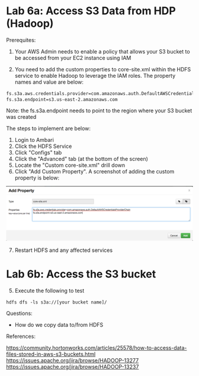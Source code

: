 # Lab 6a: Access S3 Data from HDP (Hadoop)

Prerequites:

1. Your AWS Admin needs to enable a policy that allows your S3 bucket to be accessed from your EC2 instance using IAM

2. You need to add the custom properties to core-site.xml within the HDFS service to enable Hadoop to leverage the IAM roles.  The property names and value are below:
```
fs.s3a.aws.credentials.provider=com.amazonaws.auth.DefaultAWSCredentialsProviderChain
fs.s3a.endpoint=s3.us-east-2.amazonaws.com
```
Note: the fs.s3a.endpoint needs to point to the region where your S3 bucket was created

The steps to implement are below:

1. Login to Ambari
2. Click the HDFS Service
3. Click "Configs" tab
4. Click the "Advanced" tab (at the bottom of the screen)
5. Locate the "Custom core-site.xml" drill down
6. Click "Add Custom Property".  A screenshot of adding the custom property is below:

![core-site.xml for setting up IAM for Hadoop](/images/Screen%20Shot%202017-08-10%20at%203.01.47%20PM.PNG)

7. Restart HDFS and any affected services

# Lab 6b: Access the S3 bucket

5. Execute the following to test
```
hdfs dfs -ls s3a://[your bucket name]/
```
Questions:

- How do we copy data to/from HDFS

References:

https://community.hortonworks.com/articles/25578/how-to-access-data-files-stored-in-aws-s3-buckets.html
https://issues.apache.org/jira/browse/HADOOP-13277
https://issues.apache.org/jira/browse/HADOOP-13237

